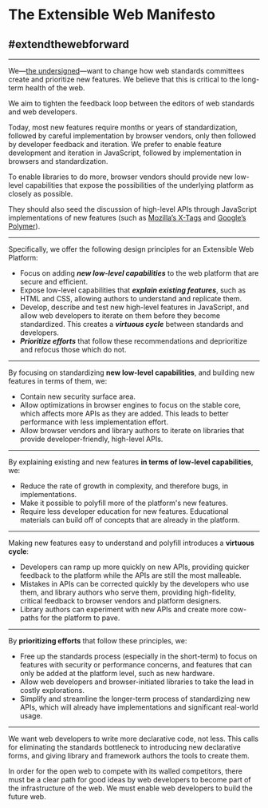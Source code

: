 # The Extensible Web Manifesto

## #extendthewebforward

---

We—[the undersigned](https://extensiblewebmanifesto.org/#signatories)—want to change how web standards committees create and prioritize new features. We believe that this is critical to the long-term health of the web.

We aim to tighten the feedback loop between the editors of web standards and web developers.

Today, most new features require months or years of standardization, followed by careful implementation by browser vendors, only then followed by developer feedback and iteration. We prefer to enable feature development and iteration in JavaScript, followed by implementation in browsers and standardization.

To enable libraries to do more, browser vendors should provide new low-level capabilities that expose the possibilities of the underlying platform as closely as possible.

They should also seed the discussion of high-level APIs through JavaScript implementations of new features (such as [Mozilla’s X-Tags](http://www.x-tags.org/) and [Google’s Polymer](http://www.polymer-project.org/)).

---

Specifically, we offer the following design principles for an Extensible Web Platform:

-   Focus on adding **_new low-level capabilities_** to the web platform that are secure and efficient.
-   Expose low-level capabilities that **_explain existing features_**, such as HTML and CSS, allowing authors to understand and replicate them.
-   Develop, describe and test new high-level features in JavaScript, and allow web developers to iterate on them before they become standardized. This creates a **_virtuous cycle_** between standards and developers.
-   **_Prioritize efforts_** that follow these recommendations and deprioritize and refocus those which do not.

---

By focusing on standardizing **__new low-level capabilities__**, and building new features in terms of them, we:

-   Contain new security surface area.
-   Allow optimizations in browser engines to focus on the stable core, which affects more APIs as they are added. This leads to better performance with less implementation effort.
-   Allow browser vendors and library authors to iterate on libraries that provide developer-friendly, high-level APIs.

---

By explaining existing and new features **__in terms of low-level capabilities__**, we:

-   Reduce the rate of growth in complexity, and therefore bugs, in implementations.
-   Make it possible to polyfill more of the platform's new features.
-   Require less developer education for new features. Educational materials can build off of concepts that are already in the platform.

---

Making new features easy to understand and polyfill introduces a **__virtuous cycle__**:

-   Developers can ramp up more quickly on new APIs, providing quicker feedback to the platform while the APIs are still the most malleable.
-   Mistakes in APIs can be corrected quickly by the developers who use them, and library authors who serve them, providing high-fidelity, critical feedback to browser vendors and platform designers.
-   Library authors can experiment with new APIs and create more cow-paths for the platform to pave.

---

By **__prioritizing efforts__** that follow these principles, we:

-   Free up the standards process (especially in the short-term) to focus on features with security or performance concerns, and features that can only be added at the platform level, such as new hardware.
-   Allow web developers and browser-initiated libraries to take the lead in costly explorations.
-   Simplify and streamline the longer-term process of standardizing new APIs, which will already have implementations and significant real-world usage.

---

We want web developers to write more declarative code, not less. This calls for eliminating the standards bottleneck to introducing new declarative forms, and giving library and framework authors the tools to create them.

In order for the open web to compete with its walled competitors, there must be a clear path for good ideas by web developers to become part of the infrastructure of the web. We must enable web developers to build the future web.